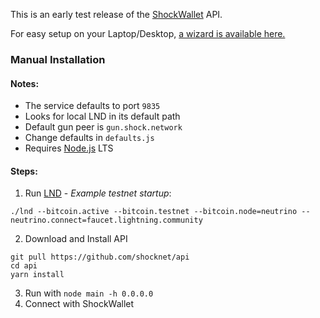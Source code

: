 This is an early test release of the [ShockWallet](https://shockwallet.app) API.

For easy setup on your Laptop/Desktop, [a wizard is available here.](https://github.com/shocknet/wizard)


### Manual Installation
#### Notes:
* The service defaults to port `9835` 
* Looks for local LND in its default path 
* Default gun peer is `gun.shock.network`
* Change defaults in `defaults.js`
* Requires [Node.js](https://nodejs.org) LTS

#### Steps:
1) Run [LND](https://github.com/lightningnetwork/lnd/releases) - *Example testnet startup*:

 ```./lnd --bitcoin.active --bitcoin.testnet --bitcoin.node=neutrino --neutrino.connect=faucet.lightning.community```


2) Download and Install API

```
git pull https://github.com/shocknet/api
cd api
yarn install
```

3) Run with `node main -h 0.0.0.0` 
4) Connect with ShockWallet
